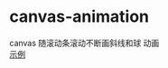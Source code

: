 # canvas-animation
canvas 随滚动条滚动不断画斜线和球 动画
<br/>
[示例](https://spring-min.github.io/canvas-animation/canvas_animate.html)
